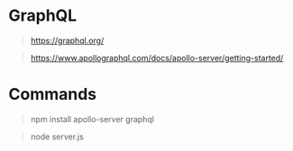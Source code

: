 # GraphQL

> https://graphql.org/

> https://www.apollographql.com/docs/apollo-server/getting-started/


# Commands

> npm install apollo-server graphql

> node server.js
